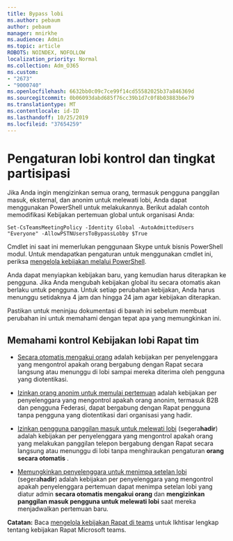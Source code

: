 ```yaml
---
title: Bypass lobi
ms.author: pebaum
author: pebaum
manager: mnirkhe
ms.audience: Admin
ms.topic: article
ROBOTS: NOINDEX, NOFOLLOW
localization_priority: Normal
ms.collection: Adm_O365
ms.custom:
- "2673"
- "9000740"
ms.openlocfilehash: 6632bb0c09c7ce99f14cd55582025b37a846369d
ms.sourcegitcommit: 0b06093dabd685f76cc39b1d7c0f8b03883b6e79
ms.translationtype: MT
ms.contentlocale: id-ID
ms.lasthandoff: 10/25/2019
ms.locfileid: "37654259"
---
```

# <a name="control-lobby-settings-and-level-of-participation"></a>Pengaturan lobi kontrol dan tingkat partisipasi

Jika Anda ingin mengizinkan semua orang, termasuk pengguna panggilan masuk, eksternal, dan anonim untuk melewati lobi, Anda dapat menggunakan PowerShell untuk melakukannya. Berikut adalah contoh memodifikasi Kebijakan pertemuan global untuk organisasi Anda:

`Set-CsTeamsMeetingPolicy -Identity Global -AutoAdmittedUsers "Everyone" -AllowPSTNUsersToBypassLobby $True`

Cmdlet ini saat ini memerlukan penggunaan Skype untuk bisnis PowerShell modul. Untuk mendapatkan pengaturan untuk menggunakan cmdlet ini, periksa [mengelola kebijakan melalui PowerShell](https://docs.microsoft.com/en-us/microsoftteams/teams-powershell-overview#managing-policies-via-powershell).

Anda dapat menyiapkan kebijakan baru, yang kemudian harus diterapkan ke pengguna. Jika Anda mengubah kebijakan global itu secara otomatis akan berlaku untuk pengguna. Untuk setiap perubahan kebijakan, Anda harus menunggu setidaknya 4 jam dan hingga 24 jam agar kebijakan diterapkan.

Pastikan untuk meninjau dokumentasi di bawah ini sebelum membuat perubahan ini untuk memahami dengan tepat apa yang memungkinkan ini.

## <a name="understanding-teams-meeting-lobby-policy-controls"></a>Memahami kontrol Kebijakan lobi Rapat tim

- [Secara otomatis mengakui orang](https://docs.microsoft.com/microsoftteams/meeting-policies-in-teams#automatically-admit-people) adalah kebijakan per penyelenggara yang mengontrol apakah orang bergabung dengan Rapat secara langsung atau menunggu di lobi sampai mereka diterima oleh pengguna yang diotentikasi.

- [Izinkan orang anonim untuk memulai pertemuan](https://docs.microsoft.com/microsoftteams/meeting-policies-in-teams#allow-anonymous-people-to-start-a-meeting) adalah kebijakan per penyelenggara yang mengontrol apakah orang anonim, termasuk B2B dan pengguna Federasi, dapat bergabung dengan Rapat pengguna tanpa pengguna yang diotentikasi dari organisasi yang hadir.

- [Izinkan pengguna panggilan masuk untuk melewati lobi](https://docs.microsoft.com/en-us/microsoftteams/meeting-policies-in-teams#allow-dial-in-users-to-bypass-the-lobby-coming-soon) (segera**hadir**) adalah kebijakan per penyelenggara yang mengontrol apakah orang yang melakukan panggilan telepon bergabung dengan Rapat secara langsung atau menunggu di lobi tanpa menghiraukan pengaturan **orang secara otomatis** .

- [Memungkinkan penyelenggara untuk menimpa setelan lobi](https://docs.microsoft.com/microsoftteams/meeting-policies-in-teams#allow-organizers-to-override-lobby-settings-coming-soon) (segera**hadir**) adalah kebijakan per penyelenggara yang mengontrol apakah penyelenggara pertemuan dapat menimpa setelan lobi yang diatur admin **secara otomatis mengakui orang** dan **mengizinkan panggilan masuk pengguna untuk melewati lobi** saat mereka menjadwalkan pertemuan baru.

**Catatan:** Baca [mengelola kebijakan Rapat di teams](https://docs.microsoft.com/en-us/microsoftteams/meeting-policies-in-teams) untuk Ikhtisar lengkap tentang kebijakan Rapat Microsoft teams.
